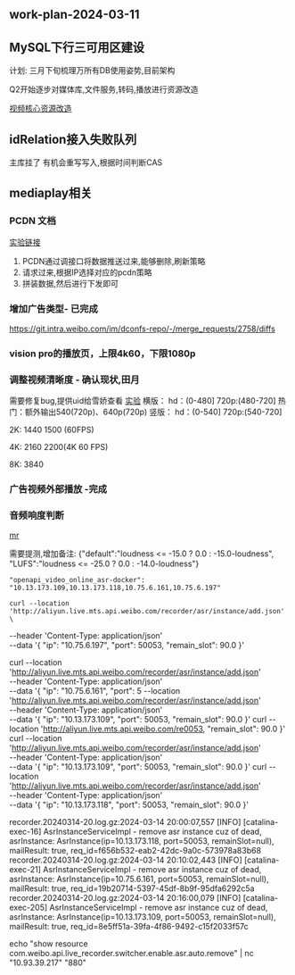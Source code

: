 ## work-plan-2024-03-11

## MySQL下行三可用区建设
计划: 三月下旬梳理万所有DB使用姿势,目前架构

Q2开始逐步对媒体库,文件服务,转码,播放进行资源改造

[视频核心资源改造](https://wiki.api.weibo.com/zh/weibo_rd/weibo_rd_video/%E8%A7%86%E9%A2%91%E4%B8%AD%E5%8F%B0/%E7%A8%B3%E5%AE%9A%E6%80%A7/2024%E4%B8%89%E8%8A%82DBA%E6%A0%B8%E5%BF%83%E4%BF%9D%E9%9A%9C%E8%B5%84%E6%BA%90%E7%AB%AF%E5%8F%A3)
## idRelation接入失败队列
主库挂了 有机会重写写入,根据时间判断CAS

## mediaplay相关

### PCDN 文档
[实验链接](http://abtest.intra.weibo.com/#/experiment/5627?show=info)

1. PCDN通过调接口将数据推送过来,能够删除,刷新策略
2. 请求过来,根据IP选择对应的pcdn策略
3. 拼装数据,然后进行下发即可

### 增加广告类型- 已完成
https://git.intra.weibo.com/im/dconfs-repo/-/merge_requests/2758/diffs

### vision pro的播放页，上限4k60，下限1080p

### 调整视频清晰度 - 确认现状,田月
需要修复bug,提供uid给雪娇查看
[实验](http://abtest.intra.weibo.com/#/experiment/13038)
横版：
hd：(0-480]
720p:(480-720]
热门：额外输出540(720p)、640p(720p)
竖版：
hd：(0-540]
720p:(540-720]

2K:  1440 1500 (60FPS)

4K: 2160  2200(4K 60 FPS)

8K: 3840

### 广告视频外部播放 -完成

### 音频响度判断
[mr](https://git.intra.weibo.com/im/dconfs-repo/-/merge_requests/2760)

需要提测,增加备注: 
{"default":"loudness <= -15.0 ? 0.0 : -15.0-loudness", "LUFS":"loudness <= -25.0 ? 0.0 : -14.0-loudness"}

    "openapi_video_online_asr-docker": "10.13.173.109,10.13.173.118,10.75.6.161,10.75.6.197"
    
    curl --location 'http://aliyun.live.mts.api.weibo.com/recorder/asr/instance/add.json' \
--header 'Content-Type: application/json' \
--data '{
    "ip": "10.75.6.197",
    "port": 50053,
    "remain_slot": 90.0
}'

curl --location 'http://aliyun.live.mts.api.weibo.com/recorder/asr/instance/add.json' \
--header 'Content-Type: application/json' \
--data '{
    "ip": "10.75.6.161",
    "port": 5 --location 'http://aliyun.live.mts.api.weibo.com/recorder/asr/instance/add.json' \
--header 'Content-Type: application/json' \
--data '{
    "ip": "10.13.173.109",
    "port": 50053,
    "remain_slot": 90.0
}'
curl --location 'http://aliyun.live.mts.api.weibo.com/re0053,
    "remain_slot": 90.0
}'
curl --location 'http://aliyun.live.mts.api.weibo.com/recorder/asr/instance/add.json' \
--header 'Content-Type: application/json' \
--data '{
    "ip": "10.13.173.109",
    "port": 50053,
    "remain_slot": 90.0
}'
curl --location 'http://aliyun.live.mts.api.weibo.com/recorder/asr/instance/add.json' \
--header 'Content-Type: application/json' \
--data '{
    "ip": "10.13.173.118",
    "port": 50053,
    "remain_slot": 90.0
}'


recorder.20240314-20.log.gz:2024-03-14 20:00:07,557 [INFO] [catalina-exec-16] AsrInstanceServiceImpl - remove asr instance cuz of dead, asrInstance: AsrInstance(ip=10.13.173.118, port=50053, remainSlot=null), mailResult: true, req_id=f656b532-eab2-42dc-9a0c-573978a83b68
recorder.20240314-20.log.gz:2024-03-14 20:10:02,443 [INFO] [catalina-exec-21] AsrInstanceServiceImpl - remove asr instance cuz of dead, asrInstance: AsrInstance(ip=10.75.6.161, port=50053, remainSlot=null), mailResult: true, req_id=19b20714-5397-45df-8b9f-95dfa6292c5a
recorder.20240314-20.log.gz:2024-03-14 20:16:00,079 [INFO] [catalina-exec-205] AsrInstanceServiceImpl - remove asr instance cuz of dead, asrInstance: AsrInstance(ip=10.13.173.109, port=50053, remainSlot=null), mailResult: true, req_id=8e5ff51a-39fa-4f86-9492-c15f2033f57c

echo "show resource com.weibo.api.live_recorder.switcher.enable.asr.auto.remove" | nc "10.93.39.217" "880"
